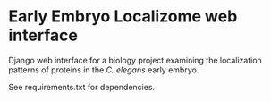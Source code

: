 Early Embryo Localizome web interface
=====================================

Django web interface for a biology project 
examining the localization patterns of proteins in the _C. elegans_ early embryo.

See requirements.txt for dependencies.
